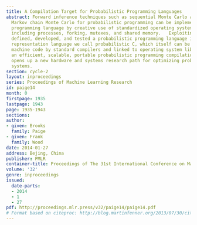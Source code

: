```yaml
---
title: A Compilation Target for Probabilistic Programming Languages
abstract: Forward inference techniques such as sequential Monte Carlo and particle
  Markov chain Monte Carlo for probabilistic programming can be implemented in any
  programming language by creative use of standardized operating system functionality
  including processes, forking, mutexes, and shared memory.   Exploiting this we have
  defined, developed, and tested a probabilistic programming language intermediate
  representation language we call probabilistic C, which itself can be compiled to
  machine code by standard compilers and linked to operating system libraries yielding
  an efficient, scalable, portable probabilistic programming compilation target.  This
  opens up a new hardware and systems research path for optimizing probabilistic programming
  systems.
section: cycle-2
layout: inproceedings
series: Proceedings of Machine Learning Research
id: paige14
month: 0
firstpage: 1935
lastpage: 1943
page: 1935-1943
sections: 
author:
- given: Brooks
  family: Paige
- given: Frank
  family: Wood
date: 2014-01-27
address: Bejing, China
publisher: PMLR
container-title: Proceedings of The 31st International Conference on Machine Learning
volume: '32'
genre: inproceedings
issued:
  date-parts:
  - 2014
  - 1
  - 27
pdf: http://proceedings.mlr.press/v32/paige14/paige14.pdf
# Format based on citeproc: http://blog.martinfenner.org/2013/07/30/citeproc-yaml-for-bibliographies/
---
```

